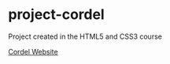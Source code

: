 # project-cordel

Project created in the HTML5 and CSS3 course
 
<a href="https://vinipaganucci.github.io/project-cordel/">Cordel Website</a>
